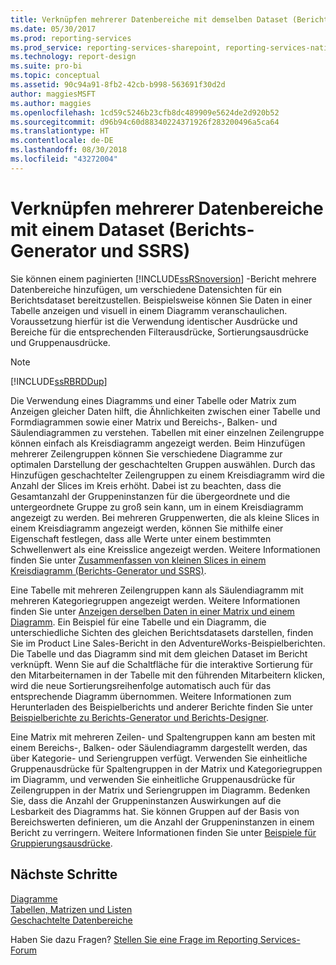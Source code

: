 ```yaml
---
title: Verknüpfen mehrerer Datenbereiche mit demselben Dataset (Berichts-Generator und SSRS) | Microsoft-Dokumentation
ms.date: 05/30/2017
ms.prod: reporting-services
ms.prod_service: reporting-services-sharepoint, reporting-services-native
ms.technology: report-design
ms.suite: pro-bi
ms.topic: conceptual
ms.assetid: 90c94a91-8fb2-42cb-b998-563691f30d2d
author: maggiesMSFT
ms.author: maggies
ms.openlocfilehash: 1cd59c5246b23cfb8dc489909e5624de2d920b52
ms.sourcegitcommit: d96b94c60d88340224371926f283200496a5ca64
ms.translationtype: HT
ms.contentlocale: de-DE
ms.lasthandoff: 08/30/2018
ms.locfileid: "43272004"
---
```

# <a name="linking-multiple-data-regions-to-the-same-dataset-report-builder-and-ssrs"></a>Verknüpfen mehrerer Datenbereiche mit einem Dataset (Berichts-Generator und SSRS)

Sie können einem paginierten [!INCLUDE[ssRSnoversion](../../includes/ssrsnoversion-md.md)] -Bericht mehrere Datenbereiche hinzufügen, um verschiedene Datensichten für ein Berichtsdataset bereitzustellen. Beispielsweise können Sie Daten in einer Tabelle anzeigen und visuell in einem Diagramm veranschaulichen. Voraussetzung hierfür ist die Verwendung identischer Ausdrücke und Bereiche für die entsprechenden Filterausdrücke, Sortierungsausdrücke und Gruppenausdrücke.  
  
> [!NOTE]  
>  [!INCLUDE[ssRBRDDup](../../includes/ssrbrddup-md.md)]  
  
 Die Verwendung eines Diagramms und einer Tabelle oder Matrix zum Anzeigen gleicher Daten hilft, die Ähnlichkeiten zwischen einer Tabelle und Formdiagrammen sowie einer Matrix und Bereichs-, Balken- und Säulendiagrammen zu verstehen. Tabellen mit einer einzelnen Zeilengruppe können einfach als Kreisdiagramm angezeigt werden. Beim Hinzufügen mehrerer Zeilengruppen können Sie verschiedene Diagramme zur optimalen Darstellung der geschachtelten Gruppen auswählen. Durch das Hinzufügen geschachtelter Zeilengruppen zu einem Kreisdiagramm wird die Anzahl der Slices im Kreis erhöht. Dabei ist zu beachten, dass die Gesamtanzahl der Gruppeninstanzen für die übergeordnete und die untergeordnete Gruppe zu groß sein kann, um in einem Kreisdiagramm angezeigt zu werden. Bei mehreren Gruppenwerten, die als kleine Slices in einem Kreisdiagramm angezeigt werden, können Sie mithilfe einer Eigenschaft festlegen, dass alle Werte unter einem bestimmten Schwellenwert als eine Kreisslice angezeigt werden. Weitere Informationen finden Sie unter [Zusammenfassen von kleinen Slices in einem Kreisdiagramm (Berichts-Generator und SSRS)](../../reporting-services/report-design/collect-small-slices-on-a-pie-chart-report-builder-and-ssrs.md).  
  
 Eine Tabelle mit mehreren Zeilengruppen kann als Säulendiagramm mit mehreren Kategoriegruppen angezeigt werden. Weitere Informationen finden Sie unter [Anzeigen derselben Daten in einer Matrix und einem Diagramm](../../reporting-services/report-design/display-the-same-data-on-a-matrix-and-a-chart-report-builder.md). Ein Beispiel für eine Tabelle und ein Diagramm, die unterschiedliche Sichten des gleichen Berichtsdatasets darstellen, finden Sie im Product Line Sales-Bericht in den AdventureWorks-Beispielberichten. Die Tabelle und das Diagramm sind mit dem gleichen Dataset im Bericht verknüpft. Wenn Sie auf die Schaltfläche für die interaktive Sortierung für den Mitarbeiternamen in der Tabelle mit den führenden Mitarbeitern klicken, wird die neue Sortierungsreihenfolge automatisch auch für das entsprechende Diagramm übernommen. Weitere Informationen zum Herunterladen des Beispielberichts und anderer Berichte finden Sie unter [Beispielberichte zu Berichts-Generator und Berichts-Designer](http://go.microsoft.com/fwlink/?LinkId=198283).  
  
 Eine Matrix mit mehreren Zeilen- und Spaltengruppen kann am besten mit einem Bereichs-, Balken- oder Säulendiagramm dargestellt werden, das über Kategorie- und Seriengruppen verfügt. Verwenden Sie einheitliche Gruppenausdrücke für Spaltengruppen in der Matrix und Kategoriegruppen im Diagramm, und verwenden Sie einheitliche Gruppenausdrücke für Zeilengruppen in der Matrix und Seriengruppen im Diagramm. Bedenken Sie, dass die Anzahl der Gruppeninstanzen Auswirkungen auf die Lesbarkeit des Diagramms hat. Sie können Gruppen auf der Basis von Bereichswerten definieren, um die Anzahl der Gruppeninstanzen in einem Bericht zu verringern. Weitere Informationen finden Sie unter [Beispiele für Gruppierungsausdrücke](../../reporting-services/report-design/group-expression-examples-report-builder-and-ssrs.md).  
  
## <a name="next-steps"></a>Nächste Schritte

[Diagramme](../../reporting-services/report-design/charts-report-builder-and-ssrs.md)   
[Tabellen, Matrizen und Listen](../../reporting-services/report-design/tables-matrices-and-lists-report-builder-and-ssrs.md)   
[Geschachtelte Datenbereiche](../../reporting-services/report-design/nested-data-regions-report-builder-and-ssrs.md)  

Haben Sie dazu Fragen? [Stellen Sie eine Frage im Reporting Services-Forum](http://go.microsoft.com/fwlink/?LinkId=620231)
